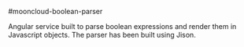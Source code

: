 #mooncloud-boolean-parser

Angular service built to parse boolean expressions and render them in Javascript objects.
The parser has been built using Jison.
